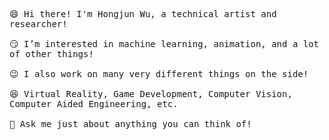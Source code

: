 <p>
  <samp>
    <br>
    <br>😄 Hi there! I'm Hongjun Wu, a technical artist and researcher!<br>
    <br>😏 I’m interested in machine learning, animation, and a lot of other things! <br>
    <br>😉 I also work on many very different things on the side!<br>
    <br>😆 Virtual Reality, Game Development, Computer Vision, Computer Aided Engineering, etc.<br>
    <br>💬 Ask me just about anything you can think of!<br>
  </samp>
  <br>
</p>

<!-- <img src="https://github-readme-stats.vercel.app/api?username=errrneist&show_icons=true"> -->

